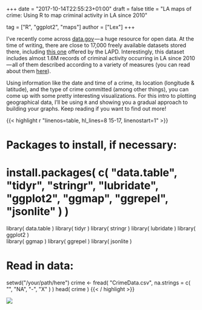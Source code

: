 +++
date = "2017-10-14T22:55:23+01:00"
draft = false
title = "LA maps of crime: Using R to map criminal activity in LA since 2010"

tag = ["R", "ggplot2", "maps"]
author = ["Lex"]
+++



I’ve recently come across [data.gov](https://catalog.data.gov/dataset?res_format=CSV) — a huge resource for open data. At the time of writing, there are close to 17,000 freely available datasets stored there, including [this one](https://catalog.data.gov/dataset/crime-data-from-2010-to-present) offered by the LAPD. Interestingly, this dataset includes almost 1.6M records of criminal activity occurring in LA since 2010 — all of them described according to a variety of measures (you can read about them [here](https://data.lacity.org/A-Safe-City/Crime-Data-from-2010-to-Present/y8tr-7khq)). 

Using information like the date and time of a crime, its location (longitude & latitude), and the type of crime committed (among other things), you can come up with some pretty interesting visualizations. For this intro to plotting geographical data, I’ll be using `R` and showing you a gradual approach to building your graphs. Keep reading if you want to find out more!


{{< highlight r "linenos=table, hl_lines=8 15-17, linenostart=1" >}}
# Packages to install, if necessary:
# install.packages( c( "data.table", "tidyr",  "stringr", "lubridate", "ggplot2", "ggmap", "ggrepel", "jsonlite" ) )

library( data.table )
library( tidyr )
library( stringr )
library( lubridate )
library( ggplot2 )	
library( ggmap )
library( ggrepel )
library( jsonlite )

# Read in data:
setwd("/your/path/here")
crime <- fread( "CrimeData.csv", na.strings = c( "", "NA", "-", "X" ) )
head( crime )
{{< / highlight >}}

![](https://silvrback.s3.amazonaws.com/uploads/ea94a5b2-e284-49ac-90ea-76e790f76a3e/Map_OneFacet.png)

